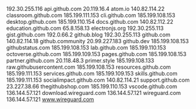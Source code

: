 192.30.255.116 api.github.com
20.119.16.4 atom.io
140.82.114.22 classroom.github.com
185.199.111.153 cli.github.com
185.199.108.153 desktop.github.com
185.199.110.154 docs.github.com
140.82.112.22 education.github.com
65.8.158.13 electronjs.org
192.30.255.113 gist.github.com
192.0.66.2 github.blog
192.30.255.113 github.com
140.82.114.18 github.community
20.99.227.183 github.dev
185.199.108.153 githubstatus.com
185.199.108.153 lab.github.com
185.199.110.153 octoverse.github.com
185.199.109.153 pages.github.com
185.199.108.153 partner.github.com
20.118.48.3 primer.style
185.199.108.133 raw.githubusercontent.com
185.199.108.153 resources.github.com
185.199.111.153 services.github.com
185.199.109.153 skills.github.com
185.199.111.153 socialimpact.github.com
140.82.114.21 support.github.com
23.227.38.66 thegithubshop.com
185.199.110.153 vscode.github.com
136.144.57.121 download.wireguard.com
136.144.57.121 wireguard.com
136.144.57.121 www.wireguard.com
